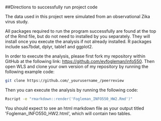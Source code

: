 ##Directions to successfully run project code

The data used in this project were simulated from an observational Zika virus study.

All packages required to run the program successfully are found at the top of the Rmd file, but do not need to installed by you separately. They will install once you execute the analysis if not already installed. R packages include sas7bdat, dplyr, table1 and ggplot2.

In order to execute the analysis, please first fork my repository within GitHub at the following link: https://github.com/evfogleman/info550. Then open WLS and clone your own version of my repository by running the following example code:

```bash
git clone https://github.com/_yourusername_/peerreview
```

Then you can execute the analysis by running the following code:

```bash
Rscript -e "rmarkdown::render('Fogleman_INFO550_HW2.Rmd')"
```

You should expect to see an html markdown file as your output titled 'Fogleman_INFO550_HW2.html', which will contain two tables.
